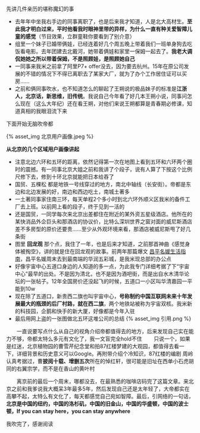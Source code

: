先讲几件亲历的堪称魔幻的事
* 去年年中坐我右手边的同事离职了，也是后来我才知道，人是北大高材生。**至此我才明白过来，平时他看我时眼神里带的异样，为什么一直有种关爱智障儿童的感觉**（节目效果，立群童鞋你要看到了别介意）
* 组里一个妹子已婚带俩娃，已经连着好几个周五晚上带着我们一班单身狗去吃饭看电影。去年团建去北戴河，她带着俩娃和家里一保姆一起去了。**我老大调侃她她之所以带着保姆，不是照顾娃，是照顾她自己**
* 一同事来我米之前拿了阿里P7+ offer没去，因为要去杭州。15年在原公司发展的不错的情况下不得已离职去了某家大厂，就为了办个工作居住证可以买房……
* 之前和俩同事吹水，也不知道怎么的聊起了王朔说的极品妹子的标准是**江浙人，北京话，新思维，旧传统**。我说自己今年看了好几本王朔小说，同事问怎么现在（这么大年纪）还在看王朔，对他们来说王朔都算是青春期必修课，知道真相的我眼泪流下来

下面开始无脑吹帝都

{% asset_img 北京用户画像.jpeg %}

**从北京的几个区域用户画像讲起**
<!-- more -->

* 注意北边六环和五环的距离，依然记得第一次在地图上看到五环和六环两个圈时的震撼。有一同事北京大姐之前和我讲了个段子，说有人算了下按这个比例尺修下去，修到十环北京就能把日本给吞了
* 国贸、五棵松 都是地铁一号线穿过的地方，南北中轴线（长安街）。帝都是东边和北边发展的好，南边和西边吃土，南城土著多
* 一土著同事家住南三环，每天单程2个多小时到北六环外顺义区我米的备件工厂去上班。以前网上看的段子，终于见到一活的
* 还是国贸，一同学每次来北京出差都住在附近的某外资五星级酒店。他所在的某快消品外企巨头和那酒店的协议价，比特么深圳世界之窗对面的威尼斯酒店差不多房型的原价还要贵……至少从外观环境来看，那酒店被威尼斯甩了好几条街
* 图里 **回龙观** 那个点，我住了一年，也是后来才知道，之前那首神曲《感觉身体被掏空》，讲的就是住在回龙观的故事。前两年那篇爆文 [昌平名媛生活指南](https://zhuanlan.zhihu.com/p/20802765)，昌平名媛周末去到最南端的华润五彩城，是我米现总部的办公点
* 好像宇宙中心五道口身边的人知道的多一点，为此我专门详细考据了下“宇宙中心”最早的出处。不是因为清北，也不是因为酒吧街，而是出自水木清华论坛的一张帖子。12年全国房价还没起飞的时候，五道口一小区叫华清嘉园一平能到10w
* 现在除了五道口，新贵西二旗也叫宇宙中心，**号称制约中国互联网未来十年发展最大的瓶颈的后厂村路，就在西二旗**，两个地铁站被称为宇宙双核。我米新的科技园，企鹅和快手的新大厦，好像都是今年入驻
* 最后用网上盗的一张图做北五环这堆公司的总结 {% asset_img 引用.png %}


　　一直说要写点什么从自己的视角介绍帝都值得去的地方，后来发现自己实在能力不够，帝都太特么多元有文化了，我一文盲完全hold不住
　　只说一个，如果是红迷，北京植物园的曹雪芹纪念堂和拍87红楼梦建的大观园，都值得去看一下，详细背景和历史意义可以Google。再附带介绍个冷知识，87红楼的编剧 周岭认真考据过，曹**披阅十载、增删五次**所在的悼红轩，很可能是旧址在西单小石虎胡同的右翼宗学，而不是在香山的黄叶村

　　离京前的最后一个周末，哪都没去，在最熟悉的咖啡店码完了这篇文章。来北京之前和我爹说我大概呆3年最多5年，然后发现自己还是太年轻了，大帝都实在高攀不起，太特么有文化了，每天都感觉自己宛如智障。最后，引网络的一句话，**北京是中国的纽约，中国的洛杉矶，中国的旧金山，中国的华盛顿，中国的波士顿，If you can stay here，you can stay anywhere**

我吹完了，感谢阅读
